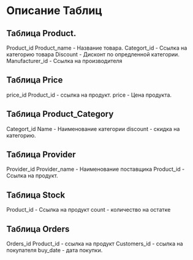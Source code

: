 # Описание Таблиц

## Таблица Product.
Product_id
Product_name - Название товара.
Categort_id - Ссылка на категорию товара
Discount - Дисконт по опредленной категории.
Manufacturer_id - Ссылка на производителя

## Таблица Price
price_id
Product_id - ссылка на продукт.
price - Цена продукта.

## Таблица Product_Category
Categort_id
Name - Наименование категории
discount - скидка на категорию.

## Таблица Provider
Provider_id
Provider_name - Наименование поставщика
Product_id - Ссылка на продукт.

## Таблица Stock 
Product_id - Ссылка на продукт
count - количество на остатке

## Таблица Orders
Orders_id
Product_id - ссылка на продукт
Customers_id - ссылка на покупателя
buy_date - дата покупки.
